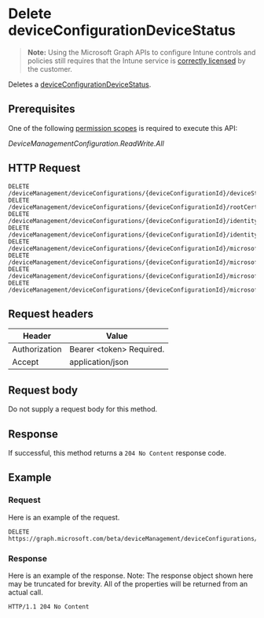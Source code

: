 ﻿# Delete deviceConfigurationDeviceStatus

> **Note:** Using the Microsoft Graph APIs to configure Intune controls and policies still requires that the Intune service is [correctly licensed](https://go.microsoft.com/fwlink/?linkid=839381) by the customer.

Deletes a [deviceConfigurationDeviceStatus](../resources/intune_deviceconfig_deviceconfigurationdevicestatus.md).
## Prerequisites
One of the following [permission scopes](https://developer.microsoft.com/en-us/graph/docs/authorization/permission_scopes) is required to execute this API:

*DeviceManagementConfiguration.ReadWrite.All*
## HTTP Request
<!-- {
  "blockType": "ignored"
}
-->
```http
DELETE /deviceManagement/deviceConfigurations/{deviceConfigurationId}/deviceStatuses/{deviceConfigurationDeviceStatusId}
DELETE /deviceManagement/deviceConfigurations/{deviceConfigurationId}/rootCertificate//deviceStatuses/{deviceConfigurationDeviceStatusId}
DELETE /deviceManagement/deviceConfigurations/{deviceConfigurationId}/identityCertificate//deviceStatuses/{deviceConfigurationDeviceStatusId}
DELETE /deviceManagement/deviceConfigurations/{deviceConfigurationId}/identityCertificate//rootCertificate//deviceStatuses/{deviceConfigurationDeviceStatusId}
DELETE /deviceManagement/deviceConfigurations/{deviceConfigurationId}/microsoft.graph.iosScepCertificateProfile/rootCertificate//deviceStatuses/{deviceConfigurationDeviceStatusId}
DELETE /deviceManagement/deviceConfigurations/{deviceConfigurationId}/microsoft.graph.macOSScepCertificateProfile/rootCertificate//deviceStatuses/{deviceConfigurationDeviceStatusId}
DELETE /deviceManagement/deviceConfigurations/{deviceConfigurationId}/microsoft.graph.windows81SCEPCertificateProfile/rootCertificate//deviceStatuses/{deviceConfigurationDeviceStatusId}
DELETE /deviceManagement/deviceConfigurations/{deviceConfigurationId}/microsoft.graph.windowsPhone81VpnConfiguration/identityCertificate//deviceStatuses/{deviceConfigurationDeviceStatusId}
```

## Request headers
|Header|Value|
|---|---|
|Authorization|Bearer &lt;token&gt; Required.|
|Accept|application/json|

## Request body
Do not supply a request body for this method.

## Response
If successful, this method returns a `204 No Content` response code.

## Example
### Request
Here is an example of the request.
```http
DELETE https://graph.microsoft.com/beta/deviceManagement/deviceConfigurations/{deviceConfigurationId}/deviceStatuses/{deviceConfigurationDeviceStatusId}
```

### Response
Here is an example of the response. Note: The response object shown here may be truncated for brevity. All of the properties will be returned from an actual call.
```http
HTTP/1.1 204 No Content
```



